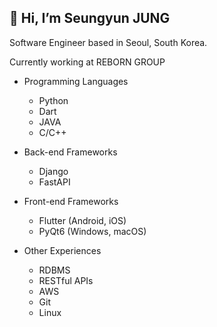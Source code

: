 ## 👋 Hi, I’m Seungyun JUNG

Software Engineer based in Seoul, South Korea.

Currently working at REBORN GROUP

- Programming Languages
  * Python
  * Dart
  * JAVA
  * C/C++

 - Back-end Frameworks
   * Django
   * FastAPI
  
- Front-end Frameworks
   * Flutter (Android, iOS)
   * PyQt6 (Windows, macOS)
 
- Other Experiences
  * RDBMS
  * RESTful APIs
  * AWS
  * Git
  * Linux

<!---
seungyun-jung/seungyun-jung is a ✨ special ✨ repository because its `README.md` (this file) appears on your GitHub profile.
You can click the Preview link to take a look at your changes.
--->
